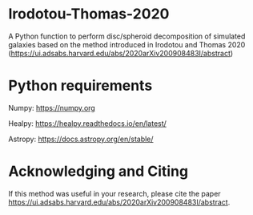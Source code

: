 # Irodotou-Thomas-2020
A Python function to perform disc/spheroid decomposition of simulated galaxies based on the method introduced in Irodotou and Thomas 2020 (https://ui.adsabs.harvard.edu/abs/2020arXiv200908483I/abstract)

# Python requirements
Numpy: https://numpy.org

Healpy: https://healpy.readthedocs.io/en/latest/

Astropy: https://docs.astropy.org/en/stable/

# Acknowledging and Citing
If this method was useful in your research, please cite the paper https://ui.adsabs.harvard.edu/abs/2020arXiv200908483I/abstract.
